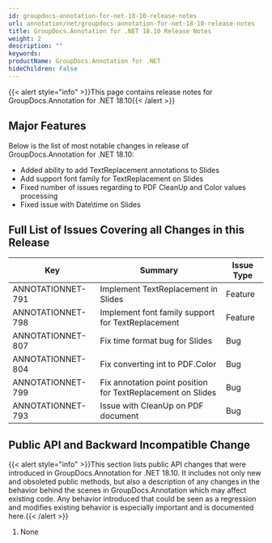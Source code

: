 ```yaml
---
id: groupdocs-annotation-for-net-18-10-release-notes
url: annotation/net/groupdocs-annotation-for-net-18-10-release-notes
title: GroupDocs.Annotation for .NET 18.10 Release Notes
weight: 2
description: ""
keywords: 
productName: GroupDocs.Annotation for .NET
hideChildren: False
---
```

{{< alert style="info" >}}This page contains release notes for GroupDocs.Annotation for .NET 18.10{{< /alert >}}

## Major Features

Below is the list of most notable changes in release of GroupDocs.Annotation for .NET 18.10:

*   Added ability to add TextReplacement annotations to Slides
*   Add support font family for TextReplacement on Slides
*   Fixed number of issues regarding to PDF CleanUp and Color values processing
*   Fixed issue with Date\\time on Slides

## Full List of Issues Covering all Changes in this Release

| Key | Summary | Issue Type |
| --- | --- | --- |
| ANNOTATIONNET-791 | Implement TextReplacement in Slides | Feature |
| ANNOTATIONNET-798 | Implement font family support for TextReplacement | Feature |
| ANNOTATIONNET-807  | Fix time format bug for Slides | Bug |
| ANNOTATIONNET-804 | Fix converting int to PDF.Color | Bug |
| ANNOTATIONNET-799 | Fix annotation point position for TextReplacement on Slides | Bug |
| ANNOTATIONNET-793 | Issue with CleanUp on PDF document | Bug |

## Public API and Backward Incompatible Change

{{< alert style="info" >}}This section lists public API changes that were introduced in GroupDocs.Annotation for .NET 18.10. It includes not only new and obsoleted public methods, but also a description of any changes in the behavior behind the scenes in GroupDocs.Annotation which may affect existing code. Any behavior introduced that could be seen as a regression and modifies existing behavior is especially important and is documented here.{{< /alert >}}

1.  None
